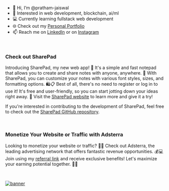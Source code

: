 - 👋 Hi, I’m @pratham-jaiswal
- 👀 Interested in web development, blockchain, ai/ml
- 💻 Currently learning fullstack web development 
- 🌐 Check out my [Personal Portfolio]
- 📫 Reach me on [LinkedIn] or on [Instagram]

<br>

### Check out SharePad

Introducing SharePad, my new web app! 🚀  It's a simple and fast notepad that allows you to create and share notes with anyone, anywhere. 📝 With SharePad, you can customize your notes with various font styles, sizes, and formatting options. 🛍️📋 Best of all, there's no need to register or log in to use it! It's free and user-friendly, so you can start jotting down your ideas right away. 🤩 Visit the [SharePad website] to learn more and give it a try!

If you're interested in contributing to the development of SharePad, feel free to check out the [SharePad GitHub repository].

<br>

### Monetize Your Website or Traffic with Adsterra
Looking to monetize your website or traffic? 🚀💸 Check out Adsterra, the leading advertising network that offers fantastic revenue opportunities. 💰💻 Join using my [referral link] and receive exclusive benefits! Let's maximize your earning potential together. 💪🔥

<br>

[![banner](https://landings-cdn.adsterratech.com/referralBanners/png/468%20x%2060%20px.png)](https://publishers.adsterra.com/referral/73iZUJAXWa)

[//]: #

   [Personal Portfolio]: <https://pratham-jaiswal.cyclic.app/>
   [LinkedIn]: <https://www.linkedin.com/in/pratham-jaiswal/>
   [Instagram]: <https://www.instagram.com/_.pratham52/>
   [SharePad website]: <https://www.sharepad.online>
   [SharePad GitHub repository]: <https://github.com/pratham-jaiswal/sharepad>
   [referral link]: <https://publishers.adsterra.com/referral/73iZUJAXWa>
